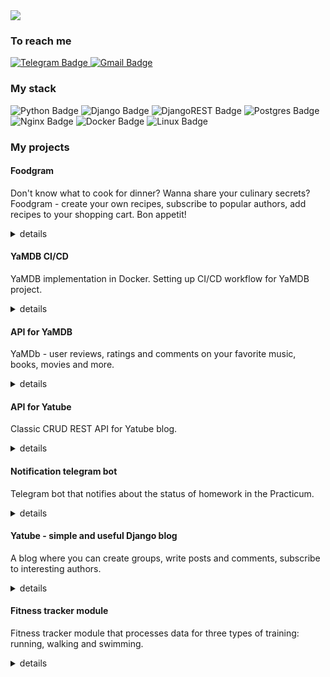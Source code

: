 <div id="header">
  <img src="https://readme-typing-svg.demolab.com/?width=465&lines=👋+Hi+there;👨🏻‍💻+My+name+is+Stanislav;👾+I'm+a+beginner+Python+developer;🖖Feel+welcome+and+free" />
</div>

<h3>To reach me</h3>

<div id="reach-me-badges">
  <a href="https://t.me/jschupss">
    <img src="https://img.shields.io/badge/Telegram-blue?logo=telegram&logoColor=white&style=for-the-badge" alt="Telegram Badge"/>
  </a>
  <a href="mailto:stas.chuprinskiy@gmail.com">
    <img src="https://img.shields.io/badge/Gmail-red?logo=gmail&logoColor=white&style=for-the-badge" alt="Gmail Badge"/>
  </a>
</div>

<h3>My stack</h3>

<div id="my-stack-badges">
  <img src="https://img.shields.io/badge/python-3670A0?style=for-the-badge&logo=python&logoColor=ffdd54" alt="Python Badge"/>
  <img src="https://img.shields.io/badge/django-%23092E20.svg?style=for-the-badge&logo=django&logoColor=white" alt="Django Badge"/>
  <img src="https://img.shields.io/badge/DJANGO-REST-ff1709?style=for-the-badge&logo=django&logoColor=white&color=ff1709&labelColor=gray" alt="DjangoREST Badge"/>
  <img src="https://img.shields.io/badge/postgres-%23316192.svg?style=for-the-badge&logo=postgresql&logoColor=white" alt="Postgres Badge"/>
  <img src="https://img.shields.io/badge/nginx-009639?style=for-the-badge&logo=nginx&logoColor=white" alt="Nginx Badge"/>
  <img src="https://img.shields.io/badge/docker-%230db7ed.svg?style=for-the-badge&logo=docker&logoColor=white" alt="Docker Badge"/>
  <img src="https://img.shields.io/badge/Linux-FCC624?style=for-the-badge&logo=linux&logoColor=black" alt="Linux Badge"/>
</div>

<h3>My projects</h3>

<h4>Foodgram</h4>
<p>Don't know what to cook for dinner? Wanna share your culinary secrets? Foodgram - create your own recipes, subscribe to popular authors, add recipes to your shopping cart. Bon appetit!</p>
<details>
  <summary>details</summary>
  <a href="https://github.com/stas-chuprinskiy/foodgram-project-react">Go to the repository</a>
</details>

<h4>YaMDB CI/CD</h4>
<p>YaMDB implementation in Docker. Setting up CI/CD workflow for YaMDB project.</p>
<details>
  <summary>details</summary>
  <a href="https://github.com/stas-chuprinskiy/yamdb_final">Go to the repository</a>
</details>

<h4>API for YaMDB</h4>
<p>YaMDb - user reviews, ratings and comments on your favorite music, books, movies and more.</p>
<details>
  <summary>details</summary>
  <a href="https://github.com/stas-chuprinskiy/api_yamdb">Go to the repository</a>
</details>

<h4>API for Yatube</h4>
<p>Classic CRUD REST API for Yatube blog.</p>
<details>
  <summary>details</summary>
  <a href="https://github.com/stas-chuprinskiy/api_yatube">Go to the repository</a>
</details>

<h4>Notification telegram bot</h4>
<p>Telegram bot that notifies about the status of homework in the Practicum.</p>
<details>
  <summary>details</summary>
  <a href="https://github.com/stas-chuprinskiy/homework_bot">Go to the repository</a>
</details>

<h4>Yatube - simple and useful Django blog</h4>
<p>A blog where you can create groups, write posts and comments, subscribe to interesting authors.</p>
<details>
  <summary>details</summary>
  <a href="https://github.com/stas-chuprinskiy/yatube">Go to the repository</a>
</details>

<h4>Fitness tracker module</h4>
<p>Fitness tracker module that processes data for three types of training: running, walking and swimming.</p>
<details>
  <summary>details</summary>
  <a href="https://github.com/stas-chuprinskiy/fitness_tracker_module">Go to the repository</a>
</details>
